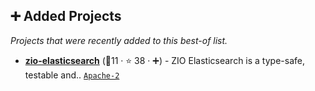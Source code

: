 ## ➕ Added Projects

_Projects that were recently added to this best-of list._

- <b><a href="https://github.com/lambdaworks/zio-elasticsearch">zio-elasticsearch</a></b> (🥇11 ·  ⭐ 38 · ➕) - ZIO Elasticsearch is a type-safe, testable and.. <code><a href="http://bit.ly/3nYMfla">Apache-2</a></code> <code><img src="https://zio.dev/img/favicon.ico" style="display:inline;" width="13" height="13"></code>

